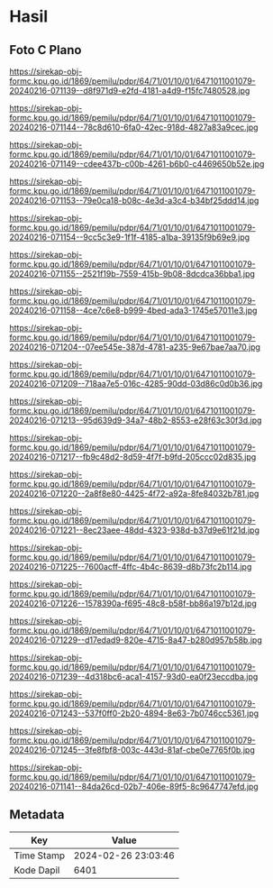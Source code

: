# Hasil

## Foto C Plano

https://sirekap-obj-formc.kpu.go.id/1869/pemilu/pdpr/64/71/01/10/01/6471011001079-20240216-071139--d8f971d9-e2fd-4181-a4d9-f15fc7480528.jpg

https://sirekap-obj-formc.kpu.go.id/1869/pemilu/pdpr/64/71/01/10/01/6471011001079-20240216-071144--78c8d610-6fa0-42ec-918d-4827a83a9cec.jpg

https://sirekap-obj-formc.kpu.go.id/1869/pemilu/pdpr/64/71/01/10/01/6471011001079-20240216-071149--cdee437b-c00b-4261-b6b0-c4469650b52e.jpg

https://sirekap-obj-formc.kpu.go.id/1869/pemilu/pdpr/64/71/01/10/01/6471011001079-20240216-071153--79e0ca18-b08c-4e3d-a3c4-b34bf25ddd14.jpg

https://sirekap-obj-formc.kpu.go.id/1869/pemilu/pdpr/64/71/01/10/01/6471011001079-20240216-071154--9cc5c3e9-1f1f-4185-a1ba-39135f9b69e9.jpg

https://sirekap-obj-formc.kpu.go.id/1869/pemilu/pdpr/64/71/01/10/01/6471011001079-20240216-071155--2521f19b-7559-415b-9b08-8dcdca36bba1.jpg

https://sirekap-obj-formc.kpu.go.id/1869/pemilu/pdpr/64/71/01/10/01/6471011001079-20240216-071158--4ce7c6e8-b999-4bed-ada3-1745e57011e3.jpg

https://sirekap-obj-formc.kpu.go.id/1869/pemilu/pdpr/64/71/01/10/01/6471011001079-20240216-071204--07ee545e-387d-4781-a235-9e67bae7aa70.jpg

https://sirekap-obj-formc.kpu.go.id/1869/pemilu/pdpr/64/71/01/10/01/6471011001079-20240216-071209--718aa7e5-016c-4285-90dd-03d86c0d0b36.jpg

https://sirekap-obj-formc.kpu.go.id/1869/pemilu/pdpr/64/71/01/10/01/6471011001079-20240216-071213--95d639d9-34a7-48b2-8553-e28f63c30f3d.jpg

https://sirekap-obj-formc.kpu.go.id/1869/pemilu/pdpr/64/71/01/10/01/6471011001079-20240216-071217--fb9c48d2-8d59-4f7f-b9fd-205ccc02d835.jpg

https://sirekap-obj-formc.kpu.go.id/1869/pemilu/pdpr/64/71/01/10/01/6471011001079-20240216-071220--2a8f8e80-4425-4f72-a92a-8fe84032b781.jpg

https://sirekap-obj-formc.kpu.go.id/1869/pemilu/pdpr/64/71/01/10/01/6471011001079-20240216-071221--8ec23aee-48dd-4323-938d-b37d9e61f21d.jpg

https://sirekap-obj-formc.kpu.go.id/1869/pemilu/pdpr/64/71/01/10/01/6471011001079-20240216-071225--7600acff-4ffc-4b4c-8639-d8b73fc2b114.jpg

https://sirekap-obj-formc.kpu.go.id/1869/pemilu/pdpr/64/71/01/10/01/6471011001079-20240216-071226--1578390a-f695-48c8-b58f-bb86a197b12d.jpg

https://sirekap-obj-formc.kpu.go.id/1869/pemilu/pdpr/64/71/01/10/01/6471011001079-20240216-071229--d17edad9-820e-4715-8a47-b280d957b58b.jpg

https://sirekap-obj-formc.kpu.go.id/1869/pemilu/pdpr/64/71/01/10/01/6471011001079-20240216-071239--4d318bc6-aca1-4157-93d0-ea0f23eccdba.jpg

https://sirekap-obj-formc.kpu.go.id/1869/pemilu/pdpr/64/71/01/10/01/6471011001079-20240216-071243--537f0ff0-2b20-4894-8e63-7b0746cc5361.jpg

https://sirekap-obj-formc.kpu.go.id/1869/pemilu/pdpr/64/71/01/10/01/6471011001079-20240216-071245--3fe8fbf8-003c-443d-81af-cbe0e7765f0b.jpg

https://sirekap-obj-formc.kpu.go.id/1869/pemilu/pdpr/64/71/01/10/01/6471011001079-20240216-071141--84da26cd-02b7-406e-89f5-8c9647747efd.jpg


## Metadata

| Key        | Value               |
| ---------- | ------------------- |
| Time Stamp | 2024-02-26 23:03:46 |
| Kode Dapil | 6401                |



